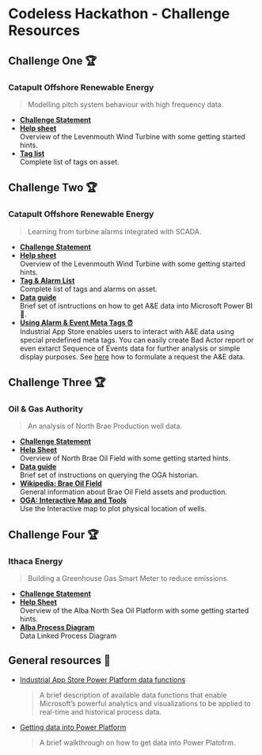 # Codeless Hackathon - Challenge Resources

## Challenge One :trophy:

### Catapult Offshore Renewable Energy

> Modelling pitch system behaviour with high frequency data.

* [**Challenge Statement**](https://www.theogtc.com/media/3836/challenge-one-final.pdf "Challenge Statement - Catapult Offshore Renewable Energy")
* [**Help sheet**]() <br />Overview of the Levenmouth Wind Turbine with some getting started hints.
* [**Tag list**](http://appstore.intelligentplant.com/nuget/downloads/OgtcHack20/ORE-TagAndAlarmList.xlsx "Tag list - Catapult Offshore Renewable Energy")<br />Complete list of tags on asset.

## Challenge Two :trophy:

### Catapult Offshore Renewable Energy

> Learning from turbine alarms integrated with SCADA.

* [**Challenge Statement**](https://www.theogtc.com/media/3837/challenge-two-final.pdf "Challenge Statement - Catapult Offshore Renewable Energy")
* [**Help sheet**]()<br />Overview of the Levenmouth Wind Turbine with some getting started hints.
* [**Tag & Alarm List**](http://appstore.intelligentplant.com/nuget/downloads/OgtcHack20/ORE-TagAndAlarmList.xlsx "Tag & Alarm List - Catapult Offshore Renewable Energy")<br />Complete list of tags and alarms on asset.
* [**Data guide**](https://github.com/intelligentplant/codeless-hackathon-resource/blob/master/resources/challange-two-alarm-access.MD "Challange two - getting data")<br />Brief set of isntructions on how to get A&E data into Microsoft Power BI :feet:.
* [**Using Alarm & Event Meta Tags :alarm_clock:**](https://github.com/intelligentplant/IAS-Power-BI-connector#using-alarm--evnet-meta-tags-alarm_clock "Using Alarm & Event Meta Tags - Catapult Offshore Renewable Energy")<br />Industrial App Store enables users to interact with A&E data using special predefined meta tags. You can easily create Bad Actor report or even extarct Sequence of Events data for further analysis or simple display purposes. See [here](https://github.com/intelligentplant/IAS-Power-BI-connector#using-alarm--evnet-meta-tags-alarm_clock "Using Alarm & Event Meta Tags - Catapult Offshore Renewable Energy") how to formulate a request the A&E data.

## Challenge Three :trophy:

### Oil & Gas Authority

> An analysis of North Brae Production well data.

* [**Challenge Statement**](https://www.theogtc.com/media/3859/challenge-3-final.pdf "Challenge Statement - Oil & Gas Authority")
* [**Help Sheet**](https://www.theogtc.com/media/3859/challenge-3-final.pdf "Help Sheet - Oil & Gas Authority")<br />Overview of North Brae Oil Field with some getting started hints.
* [**Data guide**](resources/oga-dataset-explained.md "North Brae Dataset explained")<br />Brief set of instructions on querying the OGA historian.
* [**Wikipedia: Brae Oil Field**](https://en.wikipedia.org/wiki/Brae_oilfield "Wikipedia: Brae Oil Field - Oil & Gas Authority")<br /> General information about Brae Oil Field assets and production.
* [**OGA: Interactive Map and Tools**](https://www.ogauthority.co.uk/data-centre/interactive-maps-and-tools "Interactive Map and Tools- Oil & Gas Authority")<br />Use the Interactive map to plot physical location of wells.

## Challenge Four :trophy:

### Ithaca Energy

> Building a Greenhouse Gas Smart Meter to reduce emissions.

* [**Challenge Statement**](https://www.theogtc.com/media/3839/challenge-four-final.pdf "Challenge Statement - Ithaca Energy")
* [**Help Sheet**](https://appstore.intelligentplant.com/nuget/downloads/OgtcHack20/Challenge4HelpSheet.pdf "Help Sheet - Ithaca Energy") <br />Overview of the Alba North Sea Oil Platform with some getting started hints.
* [**Alba Process Diagram**](https://appstore.intelligentplant.com/gestalt#OGTC%202020%5CE.%20Alba-Overview.PnID "Alba Process Diagram - Ithaca Energy")<br />Data Linked Process Diagram

## General resources :book:

* [Industrial App Store Power Platform data functions](https://github.com/intelligentplant/IAS-Power-BI-connector#supported-actions-functions "IAS Power Platform functions")
  > A brief description of available data functions that enable Microsoft’s powerful analytics and visualizations to be applied to real-time and historical process data.
* [Getting data into Power Platform](https://github.com/intelligentplant/codeless-hackathon-resource/blob/master/resources/get-data-into-power-platform.MD#get-data-into-power-platform "Industrial App Store Connector - Getting data into Power Platform")
  > A brief walkthrough on how to get data into Power Platofrm.